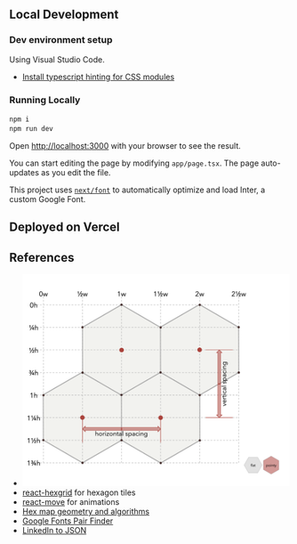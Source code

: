 ## Local Development

### Dev environment setup

Using Visual Studio Code.

- [Install typescript hinting for CSS modules](https://puruvj.dev/blog/css-modules-typescript-intellisense)

### Running Locally

```bash
npm i
npm run dev
```

Open [http://localhost:3000](http://localhost:3000) with your browser to see the result.

You can start editing the page by modifying `app/page.tsx`. The page auto-updates as you edit the file.

This project uses [`next/font`](https://nextjs.org/docs/basic-features/font-optimization) to automatically optimize and load Inter, a custom Google Font.

## Deployed on Vercel

## References

- ![Hex tile width/height ratios](docs/hex-tile-spacing.png)
- [react-hexgrid](https://github.com/Hellenic/react-hexgrid) for hexagon tiles
- [react-move](https://github.com/sghall/react-move) for animations
- [Hex map geometry and algorithms](https://www.redblobgames.com/grids/hexagons/)
- [Google Fonts Pair Finder](https://10015.io/tools/google-fonts-pair-finder)
- [LinkedIn to JSON](https://joshuatz.com/projects/web-stuff/linkedin-profile-to-json-resume-exporter/)
